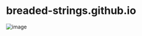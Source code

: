 # breaded-strings.github.io
![image](https://user-images.githubusercontent.com/66106292/127314357-b17e662c-7ed5-4379-88f3-fbb874eaeea2.png)
